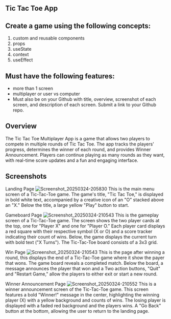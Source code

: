 ## Tic Tac Toe App

## Create a game using the following concepts:
1. custom and reusable components 
2. props
3. useState
4. context
5. useEffect
## Must have the following features:
* more than 1 screen
* multiplayer or user vs computer
* Must also be on your Github with title, overview, screenshot of each screen, and description of each screen. Submit a link to your Github repo.

## Overview
The Tic Tac Toe Multiplayer App is a game that allows two players to compete in multiple rounds of Tic Tac Toe. The app tracks the players' progress, determines the winner of each round, and provides  Winner Announcement. Players can continue playing as many rounds as they want, with real-time score updates and a fun and engaging interface.

## Screenshots
Landing Page
![Screenshot_20250324-205830](https://github.com/user-attachments/assets/e68703a7-3ce9-419d-a891-461a4d075c9b)
This is the main menu screen of a Tic-Tac-Toe game. The game's title, "Tic Tac Toe," is displayed in bold white text, accompanied by a creative icon of an "O" stacked above an "X." Below the title, a large yellow "Play" button to start.

Gameboard Page
![Screenshot_20250324-210543](https://github.com/user-attachments/assets/30ed393c-b145-4c73-a075-22680fa82f34)
This is the gameplay screen of a Tic-Tac-Toe game. The screen shows the two player cards at the top, one for "Player X" and one for "Player O." Each player card displays a red square with their respective symbol (X or O) and a score tracker indicating their count of wins. Below, the game displays the current turn with bold text ("X Turns"). The Tic-Tac-Toe board consists of a 3x3 grid.

Win Page
![Screenshot_20250324-210543](https://github.com/user-attachments/assets/b87c4a62-c413-4e11-875f-a5a1bf2ebc4f)
This is the page after winning a round, this  displays the end of a Tic-Tac-Toe game where it show the payer that wons. The game board reveals a completed match. Below the board, a message announces the player that won and a Two action buttons, "Quit" and "Restart Game," allow the players to either exit or start a new round.

Winner Announcement Page
![Screenshot_20250324-210552](https://github.com/user-attachments/assets/d753920f-c78a-470c-9fc9-44acfa9ac050)
This is a winner announcement screen of the Tic-Tac-Toe game. This screen features a bold "Winner!" message in the center, highlighting the winning player (X) with a yellow background and counts of wins. The losing player  is displayed with a faded red background and the players wins. A "Go Back" button  at the bottom, allowing the user to return to the landing page. 
